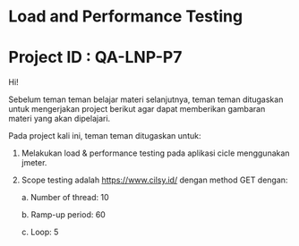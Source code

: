 # Load and Performance Testing

# Project ID : QA-LNP-P7

Hi!

Sebelum teman teman belajar materi selanjutnya, teman teman ditugaskan untuk mengerjakan project berikut agar dapat memberikan gambaran materi yang akan dipelajari.

Pada project kali ini, teman teman ditugaskan untuk:

1. Melakukan load & performance testing pada aplikasi cicle menggunakan jmeter.

2. Scope testing adalah https://www.cilsy.id/ dengan method GET dengan:
    
    a. Number of thread: 10

    b. Ramp-up period: 60

    c. Loop: 5